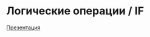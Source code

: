 # Логические операции / IF
[Презентация](https://drive.google.com/file/d/1s6yPEO3Teo8ol6gWREAxmoLHajuSAtmu/view?usp=sharing)